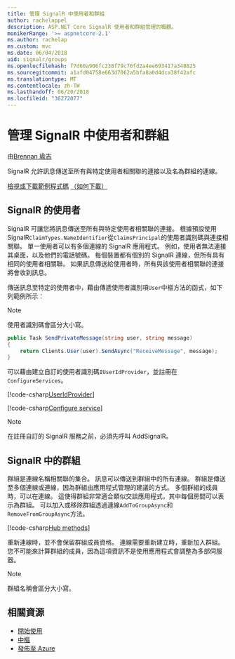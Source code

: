```yaml
---
title: 管理 SignalR 中使用者和群組
author: rachelappel
description: ASP.NET Core SignalR 使用者和群組管理的概觀。
monikerRange: '>= aspnetcore-2.1'
ms.author: rachelap
ms.custom: mvc
ms.date: 06/04/2018
uid: signalr/groups
ms.openlocfilehash: f7d60a906fc238f79c76fd2a4ee693417a348825
ms.sourcegitcommit: a1afd04758e663d7062a5bfa8a0d4dca38f42afc
ms.translationtype: MT
ms.contentlocale: zh-TW
ms.lasthandoff: 06/20/2018
ms.locfileid: "36272077"
---
```

# <a name="manage-users-and-groups-in-signalr"></a>管理 SignalR 中使用者和群組

由[Brennan 瑜吉](https://github.com/BrennanConroy)

SignalR 允許訊息傳送至所有與特定使用者相關聯的連接以及名為群組的連線。

[檢視或下載範例程式碼](https://github.com/aspnet/Docs/tree/master/aspnetcore/signalr/groups/sample/) [（如何下載）](xref:tutorials/index#how-to-download-a-sample)

## <a name="users-in-signalr"></a>SignalR 的使用者

SignalR 可讓您將訊息傳送至所有與特定使用者相關聯的連接。 根據預設使用 SignalR`ClaimTypes.NameIdentifier`從`ClaimsPrincipal`的使用者識別碼與連接相關聯。 單一使用者可以有多個連線的 SignalR 應用程式。 例如，使用者無法連接其桌面，以及他們的電話號碼。 每個裝置都有個別的 SignalR 連線，但所有具有相同的使用者相關聯。 如果訊息傳送給使用者時，所有與該使用者相關聯的連接將會收到訊息。

傳送訊息至特定的使用者中，藉由傳遞使用者識別項`User`中樞方法的函式，如下列範例所示：

> [!NOTE]
> 使用者識別碼會區分大小寫。

```csharp
public Task SendPrivateMessage(string user, string message)
{
    return Clients.User(user).SendAsync("ReceiveMessage", message);
}
```

可以藉由建立自訂的使用者識別碼`IUserIdProvider`，並註冊在`ConfigureServices`。

[!code-csharp[UserIdProvider](groups/sample/customuseridprovider.cs?range=4-10)]

[!code-csharp[Configure service](groups/sample/startup.cs?range=21-22,39-42)]

> [!NOTE]
> 在註冊自訂的 SignalR 服務之前，必須先呼叫 AddSignalR。

## <a name="groups-in-signalr"></a>SignalR 中的群組

群組是連線名稱相關聯的集合。 訊息可以傳送到群組中的所有連線。 群組是傳送至多個連線或連線，因為群組由應用程式管理的建議的方式。 多個群組的成員時，可以在連線。 這使得群組非常適合類似交談應用程式，其中每個房間可以表示為群組。 可以加入或移除群組透過連線`AddToGroupAsync`和`RemoveFromGroupAsync`方法。

[!code-csharp[Hub methods](groups/sample/hubs/chathub.cs?range=15-27)]

重新連線時，並不會保留群組成員資格。 連線需要重新建立時，重新加入群組。 您不可能來計算群組的成員，因為這項資訊不是使用應用程式會調整為多部伺服器。

> [!NOTE]
> 群組名稱會區分大小寫。

## <a name="related-resources"></a>相關資源

* [開始使用](xref:tutorials/signalr)
* [中樞](xref:signalr/hubs)
* [發佈至 Azure](xref:signalr/publish-to-azure-web-app)
